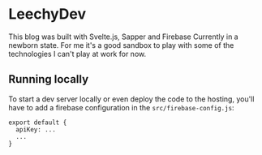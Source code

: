 # LeechyDev

This blog was built with Svelte.js, Sapper and Firebase
Currently in a newborn state. For me it's a good sandbox to play with some of the technologies
I can't play at work for now.

## Running locally

To start a dev server locally or even deploy the code to the hosting, you'll have to add a firebase
configuration in the `src/firebase-config.js`:

```
export default {
  apiKey: ...
  ...
}
```
